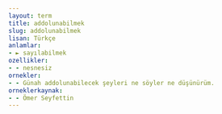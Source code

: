 ```yaml
---
layout: term
title: addolunabilmek
slug: addolunabilmek
lisan: Türkçe
anlamlar:
- ► sayılabilmek
ozellikler:
- - nesnesiz
ornekler:
- - Günah addolunabilecek şeyleri ne söyler ne düşünürüm.
orneklerkaynak:
- - Ömer Seyfettin
---
```

